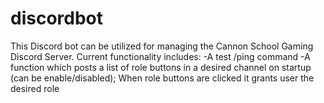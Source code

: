 # discordbot
This Discord bot can be utilized for managing the Cannon School Gaming Discord Server. Current functionality includes: 
-A test /ping command
-A function which posts a list of role buttons in a desired channel on startup (can be enable/disabled); When role buttons are clicked it grants user the desired role
